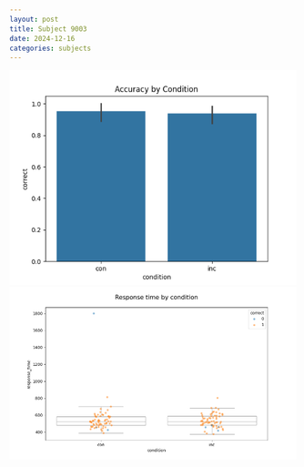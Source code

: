 ```yaml
---
layout: post
title: Subject 9003
date: 2024-12-16
categories: subjects
---
```


![](data/9003/run-7/9003_NF_acc.png)
![](data/9003/run-7/9003_NF_rt.png)

